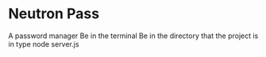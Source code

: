 # Neutron Pass
A password manager
Be in the terminal
Be in the directory that the project is in
type node server.js
